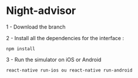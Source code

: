 # Night-advisor

1 - Download the branch

2 - Install all the dependencies for the interface : 
```
npm install
```
3 - Run the simulator on iOS or Android
```
react-native run-ios ou react-native run-android
```
